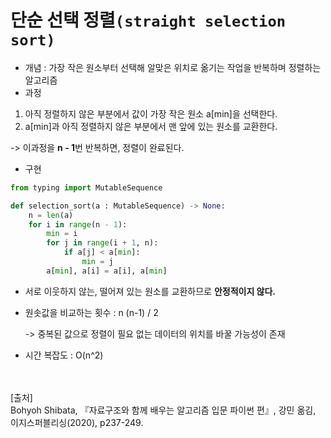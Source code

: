 # 단순 선택 정렬`(straight selection sort)`

- 개념 : 가장 작은 원소부터 선택해 알맞은 위치로 옮기는 작업을 반복하며 정렬하는 알고리즘
- 과정

1. 아직 정렬하지 않은 부분에서 값이 가장 작은 원소 a[min]을 선택한다.
2. a[min]과 아직 정렬하지 않은 부분에서 맨 앞에 있는 원소를 교환한다.

-> 이과정을 **n - 1**번 반복하면, 정렬이 완료된다.

- 구현

~~~ python
from typing import MutableSequence

def selection_sort(a : MutableSequence) -> None:
    n = len(a)
    for i in range(n - 1):
        min = i
        for j in range(i + 1, n):
            if a[j] < a[min]:
                min = j
        a[min], a[i] = a[i], a[min]
~~~


- 서로 이웃하지 않는, 떨어져 있는 원소를 교환하므로 **안정적이지 않다.**

- 원솟값을 비교하는 횟수 : n (n-1) / 2

  -> 중복된 값으로 정렬이 필요 없는 데이터의 위치를 바꿀 가능성이 존재
- 시간 복잡도 : O(n^2)

<br/><br/>
[출처]<br/>
Bohyoh Shibata, 『자료구조와 함께 배우는 알고리즘 입문 파이썬 편』, 강민 옮김, 이지스퍼블리싱(2020), p237-249.
